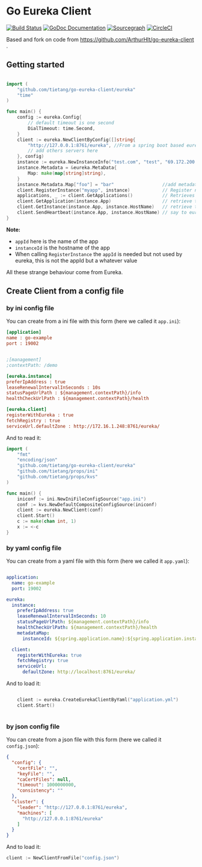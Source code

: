 Go Eureka Client
================
[![Build Status](https://travis-ci.org/tietang/go-eureka-client.svg?branch=master)](https://travis-ci.org/tietang/go-eureka-client)
[![GoDoc Documentation](http://godoc.org/github.com/tietang/go-eureka-client?status.png)](<https://godoc.org/github.com/tietang/go-eureka-client>)
[![Sourcegraph](https://sourcegraph.com/github.com/tietang/go-eureka-client/-/badge.svg)](https://sourcegraph.com/github.com/tietang/go-eureka-client?badge)
[![CircleCI](https://circleci.com/gh/tietang/go-eureka-client.svg?style=svg)](https://circleci.com/gh/tietang/go-eureka-client)


Based and fork on code from https://github.com/ArthurHlt/go-eureka-client .

## Getting started

```go

import (
	"github.com/tietang/go-eureka-client/eureka"
	"time"
)

func main() {
	config := eureka.Config{
		// default timeout is one second
		DialTimeout: time.Second,
	}
	client := eureka.NewClientByConfig([]string{
		"http://127.0.0.1:8761/eureka", //From a spring boot based eureka server
		// add others servers here
	}, config)
	instance := eureka.NewInstanceInfo("test.com", "test", "69.172.200.235", 80, 30, false) //Create a new instance to register
	instance.Metadata = &eureka.MetaData{
		Map: make(map[string]string),
	}
	instance.Metadata.Map["foo"] = "bar"                  //add metadata for example
	client.RegisterInstance("myapp", instance)            // Register new instance in your eureka(s)
	applications, _ := client.GetApplications()           // Retrieves all applications from eureka server(s)
	client.GetApplication(instance.App)                   // retrieve the application "test"
	client.GetInstance(instance.App, instance.HostName)   // retrieve the instance from "test.com" inside "test"" app
	client.SendHeartbeat(instance.App, instance.HostName) // say to eureka that your app is alive (here you must send heartbeat before 30 sec)
}
```

**Note:**
- `appId` here is the name of the app
- `instanceId` is the hostname of the app
- When calling `RegisterInstance` the `appId` is needed but not used by eureka, this is not the appId but a whatever value

All these strange behaviour come from Eureka.

## Create Client from a config file

### by ini config file

You can create from a ini file with this form (here we called it `app.ini`):

```ini
[application]
name : go-example
port : 19002


;[management]
;contextPath: /demo

[eureka.instance]
preferIpAddress : true
leaseRenewalIntervalInSeconds : 10s
statusPageUrlPath : ${management.contextPath}/info
healthCheckUrlPath : ${management.contextPath}/health

[eureka.client]
registerWithEureka : true
fetchRegistry : true
serviceUrl.defaultZone : http://172.16.1.248:8761/eureka/

```
And to read it:

```go
import (
    "fmt"
    "encoding/json"
    "github.com/tietang/go-eureka-client/eureka"
    "github.com/tietang/props/ini"
    "github.com/tietang/props/kvs"
)

func main() {
    iniconf := ini.NewIniFileConfigSource("app.ini")
    conf := kvs.NewDefaultCompositeConfigSource(iniconf)
    client := eureka.NewClient(conf)
    client.Start()
    c := make(chan int, 1)
    x := <-c
}

```

### by yaml config file

You can create from a yaml file with this form (here we called it `app.yaml`):

```yaml

application:
  name: go-example
  port: 19002

eureka:
  instance:
    preferIpAddress: true
    leaseRenewalIntervalInSeconds: 10
    statusPageUrlPath: ${management.contextPath}/info
    healthCheckUrlPath: ${management.contextPath}/health
    metadataMap:
      instanceId: ${spring.application.name}:${spring.application.instance_id:${server.port}}

  client:
    registerWithEureka: true
    fetchRegistry: true
    serviceUrl:
      defaultZone: http://localhost:8761/eureka/
```
And to load it:

```go

	client := eureka.CreateEurekaClientByYaml("application.yml")
	client.Start()
	
```



### by json config file

You can create from a json file with this form (here we called it `config.json`):

```json
{
  "config": {
    "certFile": "",
    "keyFile": "",
    "caCertFiles": null,
    "timeout": 1000000000,
    "consistency": ""
  },
  "cluster": {
    "leader": "http://127.0.0.1:8761/eureka",
    "machines": [
      "http://127.0.0.1:8761/eureka"
    ]
  }
}
```

And to load it:

```go
client := NewClientFromFile("config.json")
```

